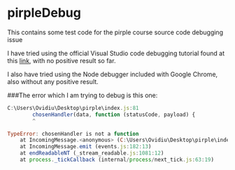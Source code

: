 
# pirpleDebug
This contains some test code for the pirple course source code debugging issue

I have tried using the official Visual Studio code debugging tutorial found at this [link](https://code.visualstudio.com/docs/nodejs/nodejs-debugging?fbclid=IwAR0yA1hIiYAyWurJBLVTvrBjzQxeV9CU6VY4jOqDjvO6tcMMAm_FTSphsJ0), with no positive result so far.

I also have tried using the Node debugger included with Google Chrome, also without any positive result.

###The error which I am trying to debug is this one:
```javascript
C:\Users\Ovidiu\Desktop\pirple\index.js:81
        chosenHandler(data, function (statusCode, payload) {
        ^

TypeError: chosenHandler is not a function
    at IncomingMessage.<anonymous> (C:\Users\Ovidiu\Desktop\pirple\index.js:81:9)
    at IncomingMessage.emit (events.js:182:13)
    at endReadableNT (_stream_readable.js:1081:12)
    at process._tickCallback (internal/process/next_tick.js:63:19)
```
